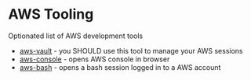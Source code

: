 # AWS Tooling

Optionated list of AWS development tools

* [aws-vault](./aws-vault) - you SHOULD use this tool to manage your AWS sessions
* [aws-console](./aws-console) - opens AWS console in browser
* [aws-bash](./aws-bash) - opens a bash session logged in to a AWS account
